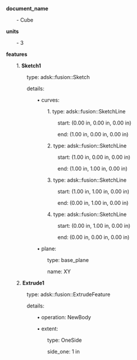 **document_name**

&emsp;&emsp;- Cube

**units**

&emsp;&emsp;- 3

**features**

&emsp;&emsp;1. **Sketch1**

&emsp;&emsp;&emsp;&emsp;type: adsk::fusion::Sketch

&emsp;&emsp;&emsp;&emsp;details:

&emsp;&emsp;&emsp;&emsp;&emsp;&emsp;• curves:

&emsp;&emsp;&emsp;&emsp;&emsp;&emsp;&emsp;&emsp;1. type: adsk::fusion::SketchLine

&emsp;&emsp;&emsp;&emsp;&emsp;&emsp;&emsp;&emsp;&emsp;&emsp;start: (0.00 in, 0.00 in, 0.00 in)

&emsp;&emsp;&emsp;&emsp;&emsp;&emsp;&emsp;&emsp;&emsp;&emsp;end: (1.00 in, 0.00 in, 0.00 in)

&emsp;&emsp;&emsp;&emsp;&emsp;&emsp;&emsp;&emsp;2. type: adsk::fusion::SketchLine

&emsp;&emsp;&emsp;&emsp;&emsp;&emsp;&emsp;&emsp;&emsp;&emsp;start: (1.00 in, 0.00 in, 0.00 in)

&emsp;&emsp;&emsp;&emsp;&emsp;&emsp;&emsp;&emsp;&emsp;&emsp;end: (1.00 in, 1.00 in, 0.00 in)

&emsp;&emsp;&emsp;&emsp;&emsp;&emsp;&emsp;&emsp;3. type: adsk::fusion::SketchLine

&emsp;&emsp;&emsp;&emsp;&emsp;&emsp;&emsp;&emsp;&emsp;&emsp;start: (1.00 in, 1.00 in, 0.00 in)

&emsp;&emsp;&emsp;&emsp;&emsp;&emsp;&emsp;&emsp;&emsp;&emsp;end: (0.00 in, 1.00 in, 0.00 in)

&emsp;&emsp;&emsp;&emsp;&emsp;&emsp;&emsp;&emsp;4. type: adsk::fusion::SketchLine

&emsp;&emsp;&emsp;&emsp;&emsp;&emsp;&emsp;&emsp;&emsp;&emsp;start: (0.00 in, 1.00 in, 0.00 in)

&emsp;&emsp;&emsp;&emsp;&emsp;&emsp;&emsp;&emsp;&emsp;&emsp;end: (0.00 in, 0.00 in, 0.00 in)

&emsp;&emsp;&emsp;&emsp;&emsp;&emsp;• plane:

&emsp;&emsp;&emsp;&emsp;&emsp;&emsp;&emsp;&emsp;type: base_plane

&emsp;&emsp;&emsp;&emsp;&emsp;&emsp;&emsp;&emsp;name: XY

&emsp;&emsp;2. **Extrude1**

&emsp;&emsp;&emsp;&emsp;type: adsk::fusion::ExtrudeFeature

&emsp;&emsp;&emsp;&emsp;details:

&emsp;&emsp;&emsp;&emsp;&emsp;&emsp;• operation: NewBody

&emsp;&emsp;&emsp;&emsp;&emsp;&emsp;• extent:

&emsp;&emsp;&emsp;&emsp;&emsp;&emsp;&emsp;&emsp;type: OneSide

&emsp;&emsp;&emsp;&emsp;&emsp;&emsp;&emsp;&emsp;side_one: 1 in

